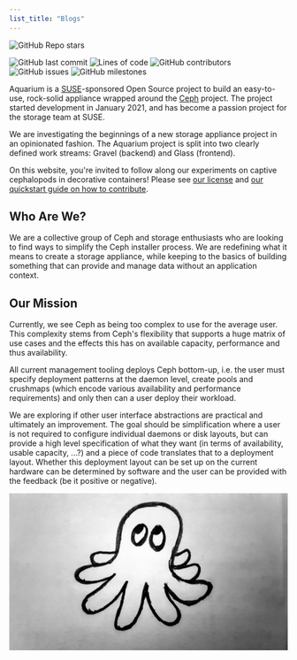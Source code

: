 ```yaml
---
list_title: "Blogs"
---
```


![GitHub Repo stars](https://img.shields.io/github/stars/aquarist-labs/aquarium?style=social)

![GitHub last commit](https://img.shields.io/github/last-commit/aquarist-labs/aquarium) ![Lines of code](https://img.shields.io/tokei/lines/github/aquarist-labs/aquarium) ![GitHub contributors](https://img.shields.io/github/contributors/aquarist-labs/aquarium) ![GitHub issues](https://img.shields.io/github/issues/aquarist-labs/aquarium) ![GitHub milestones](https://img.shields.io/github/milestones/all/aquarist-labs/aquarium)

Aquarium is a [SUSE](https://suse.com/)-sponsored Open Source
project to build an easy-to-use, rock-solid appliance wrapped around the
[Ceph](http://ceph.io) project. The project started development in January 2021,
and has become a passion project for the storage team at SUSE.

We are investigating the beginnings of a new storage appliance project in
an opinionated fashion. The Aquarium project is split into two clearly
defined work streams: Gravel (backend) and Glass (frontend).

On this website, you're invited to follow along our experiments on
captive cephalopods in decorative containers! Please see [our license](https://aquarist-labs.github.io/LICENSE)
and [our quickstart guide on how to
contribute](https://aquarist-labs.github.io/docs/dev/contributing-to-the-website.html).

## Who Are We?

We are a collective group of Ceph and storage enthusiasts who are looking to
find ways to simplify the Ceph installer process. We are redefining what it
means to create a storage appliance, while keeping to the basics of building
something that can provide and manage data without an application context.

## Our Mission

Currently, we see Ceph as being too complex to use for the average user. This
complexity stems from Ceph's flexibility that supports a huge matrix of use
cases and the effects this has on available capacity, performance and thus
availability.

All current management tooling deploys Ceph bottom-up, i.e. the user must
specify deployment patterns at the daemon level, create pools and crushmaps
(which encode various availability and performance requirements) and only then
can a user deploy their workload.

We are exploring if other user interface abstractions are practical and
ultimately an improvement. The goal should be simplification where a user is
not required to configure individual daemons or disk layouts, but can provide
a high level specification of what they want (in terms of availability, usable
capacity, ...?) and a piece of code translates that to a deployment layout.
Whether this deployment layout can be set up on the current hardware can be
determined by software and the user can be provided with the feedback (be it
positive or negative).

![Aquarium Logo](/images/logo-concept-art.jpg)

